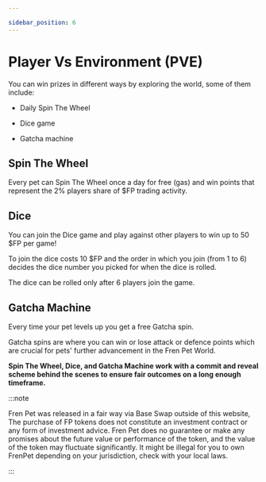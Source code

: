 ```yaml
---

sidebar_position: 6
---
```


# Player Vs Environment (PVE)

You can win prizes in different ways by exploring the world, some of them include:

-   Daily Spin The Wheel
    

-   Dice game
    

-   Gatcha machine
    

## Spin The Wheel

Every pet can Spin The Wheel once a day for free (gas) and win points that represent the 2% players share of $FP trading activity.

## Dice

You can join the Dice game and play against other players to win up to 50 $FP per game!

To join the dice costs 10 $FP and the order in which you join (from 1 to 6) decides the dice number you picked for when the dice is rolled.

The dice can be rolled only after 6 players join the game.

## Gatcha Machine

Every time your pet levels up you get a free Gatcha spin.

Gatcha spins are where you can win or lose attack or defence points which are crucial for pets' further advancement in the Fren Pet World.

**Spin The Wheel, Dice, and Gatcha Machine work with a commit and reveal scheme behind the scenes to ensure fair outcomes on a long enough timeframe.**

:::note

Fren Pet was released in a fair way via Base Swap outside of this website, The purchase of FP tokens does not constitute an investment contract or any form of investment advice. Fren Pet does no guarantee or make any promises about the future value or performance of the token, and the value of the token may fluctuate significantly. It might be illegal for you to own FrenPet depending on your jurisdiction, check with your local laws.

:::

